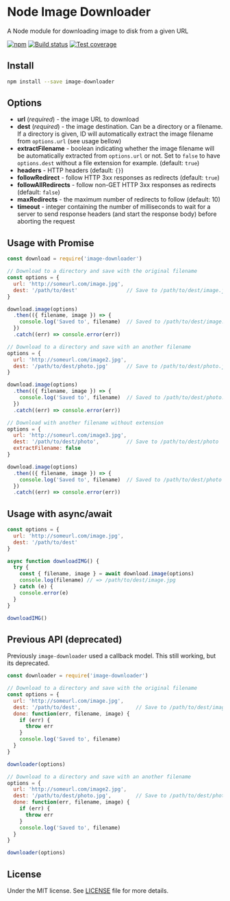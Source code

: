 # Node Image Downloader

A Node module for downloading image to disk from a given URL

[![npm](https://img.shields.io/npm/v/image-downloader.svg)](https://www.npmjs.com/package/image-downloader) [![Build status](https://gitlab.com/demsking/image-downloader/badges/master/build.svg)](https://gitlab.com/demsking/image-downloader/commits/master) [![Test coverage](https://gitlab.com/demsking/image-downloader/badges/master/coverage.svg)](https://gitlab.com/demsking/image-downloader/pipelines)

## Install

```sh
npm install --save image-downloader
```

## Options

- **url** (*required*) - the image URL to download
- **dest** (*required*) - the image destination. Can be a directory or a filename. If a directory is given, ID will automatically extract the image filename from `options.url` (see usage bellow)
- **extractFilename** - boolean indicating whether the image filename will be automatically extracted from `options.url` or not. Set to `false` to have `options.dest` without a file extension for example. (default: `true`)
- **headers** - HTTP headers (default: `{}`)
- **followRedirect** - follow HTTP 3xx responses as redirects (default: `true`)
- **followAllRedirects** - follow non-GET HTTP 3xx responses as redirects (default: `false`)
- **maxRedirects** - the maximum number of redirects to follow (default: 10)
- **timeout** - integer containing the number of milliseconds to wait for a server to send response headers (and start the response body) before aborting the request

## Usage with Promise

```js
const download = require('image-downloader')

// Download to a directory and save with the original filename
const options = {
  url: 'http://someurl.com/image.jpg',
  dest: '/path/to/dest'                // Save to /path/to/dest/image.jpg
}

download.image(options)
  .then(({ filename, image }) => {
    console.log('Saved to', filename)  // Saved to /path/to/dest/image.jpg
  })
  .catch((err) => console.error(err))

// Download to a directory and save with an another filename
options = {
  url: 'http://someurl.com/image2.jpg',
  dest: '/path/to/dest/photo.jpg'      // Save to /path/to/dest/photo.jpg
}

download.image(options)
  .then(({ filename, image }) => {
    console.log('Saved to', filename)  // Saved to /path/to/dest/photo.jpg
  })
  .catch((err) => console.error(err))

// Download with another filename without extension
options = {
  url: 'http://someurl.com/image3.jpg',
  dest: '/path/to/dest/photo',         // Save to /path/to/dest/photo
  extractFilename: false
}

download.image(options)
  .then(({ filename, image }) => {
    console.log('Saved to', filename)  // Saved to /path/to/dest/photo
  })
  .catch((err) => console.error(err))
```

## Usage with async/await

```js
const options = {
  url: 'http://someurl.com/image.jpg',
  dest: '/path/to/dest'
}

async function downloadIMG() {
  try {
    const { filename, image } = await download.image(options)
    console.log(filename) // => /path/to/dest/image.jpg
  } catch (e) {
    console.error(e)
  }
}

downloadIMG()
```

## Previous API (deprecated)

Previously `image-downloader` used a callback model. This still working, but its deprecated.

```js
const downloader = require('image-downloader')

// Download to a directory and save with the original filename
const options = {
  url: 'http://someurl.com/image.jpg',
  dest: '/path/to/dest',                  // Save to /path/to/dest/image.jpg
  done: function(err, filename, image) {
    if (err) {
      throw err
    }
    console.log('Saved to', filename)
  }
}

downloader(options)

// Download to a directory and save with an another filename
options = {
  url: 'http://someurl.com/image2.jpg',
  dest: '/path/to/dest/photo.jpg',        // Save to /path/to/dest/photo.jpg
  done: function(err, filename, image) {
    if (err) {
      throw err
    }
    console.log('Saved to', filename)
  }
}

downloader(options)
```

## License

Under the MIT license. See [LICENSE](https://gitlab.com/demsking/image-downloader/blob/master/LICENSE) file for more details.
